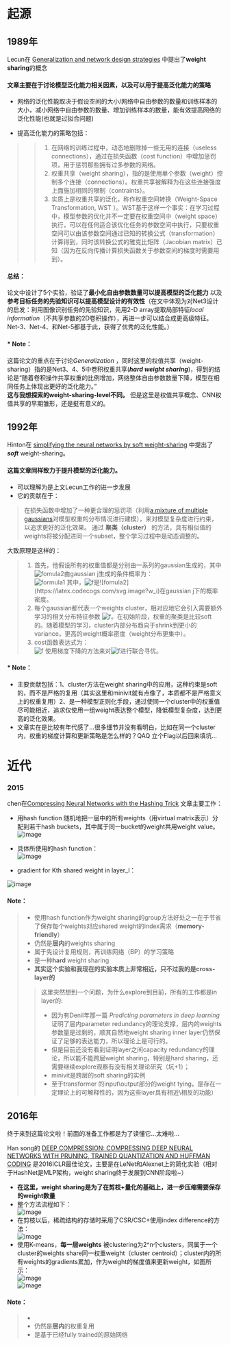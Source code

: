 # 起源  

## 1989年 
Lecun在 [Generalization and network design strategies](https://d1wqtxts1xzle7.cloudfront.net/30766382/lecun-with-cover-page-v2.pdf?Expires=1650274558&Signature=IQMgrx-qH6SlHiQoNoCBQNnim1Xjw8DcG4gdCNuGSdEqOXJobmsIwXdwWi8HZ0Gl9R0C7ulVcnH83NeoyeZqZ7aiRD1M1lhTKnr5sp3l0W3xxwFm5QsAGGsCG81WsCStAV77NpkPm7Bxf26IykdoWqWdPjM4DZhQdJNBhqjzAAbaAmYEMB4erHoq5qosrYfgqZ3YfclBqdWPxDDT9Mn8Xperfs62WwaTnskldc7UUhd44LNYLcT5AyD3HzDxds9rFhj0TP5JKuLhtupyuY3k1BzaECBaFco4DcHRKx44EIJUxjY9HVcN1CkmQNwoIirKCPQ12qHxhH3NqDGK6wUXyA__&Key-Pair-Id=APKAJLOHF5GGSLRBV4ZA) 中提出了**weight sharing**的概念  

#### 文章主要在于讨论模型泛化能力相关因素，以及可以用于提高泛化能力的策略
* 网络的泛化性能取决于假设空间的大小/网络中自由参数的数量和训练样本的大小，减小网络中自由参数的数量、增加训练样本的数量，能有效提高网络的泛化性能(也就是过拟合问题)  

* 提高泛化能力的策略包括：
>> 1. 在网络的训练过程中，动态地删除掉一些无用的连接（useless connections），通过在损失函数（cost function）中增加惩罚项，用于惩罚那些拥有过多参数的网络。
>> 2. 权重共享（weight sharing），指的是使用单个参数（weight）控制多个连接（connections）。权重共享被解释为在这些连接强度上面施加相同的限制（contraints）。
>> 3. 实质上是权重共享的泛化，称作权重空间转换（Weight-Space Transformation, WST ）。WST基于这样一个事实：在学习过程中，模型参数的优化并不一定要在权重空间中（weight space）执行，可以在任何适合该优化任务的参数空间中执行，只要权重空间可以由该参数空间通过已知的转换公式（transformation）计算得到，同时该转换公式的雅克比矩阵（Jacobian matrix）已知（因为在反向传播计算损失函数关于参数空间的梯度时需要用到）。

#### 总结：  
论文中设计了5个实验，验证了**最小化自由参数数量可以提高模型的泛化能力** 以及**参考目标任务的先验知识可以提高模型设计的有效性**（在文中体现为对Net3设计的启发：利用图像识别任务的先验知识，先用2-D array提取局部特征*local information*（不共享参数的2D卷积操作），再进一步可以结合成更高级特征。Net-3、Net-4、和Net-5都基于此，获得了优秀的泛化性能。）

#### * Note：
这篇论文的重点在于讨论*Generalization* ，同时这里的权值共享（weight-sharing）指的是Net3、4、5中卷积权重共享(***hard weight sharing***)，得到的结论是“随着卷积操作共享权重的比例增加，网络整体自由参数数量下降，模型在相同任务上体现出更好的泛化能力。”  
**这与我想探索的weight-sharing-level不同。** 但是这里是权值共享概念、CNN权值共享的早期雏形，还是挺有意义的。

## 1992年
Hinton在 [simplifying the neural networks by soft weight-sharing](http://www.cs.toronto.edu/~hinton/absps/sunspots.pdf) 中提出了***soft*** weight-sharing。  

#### 这篇文章同样致力于提升模型的泛化能力。  
* 可以理解为是上文Lecun工作的进一步发展
* 它的贡献在于：
> 在损失函数中增加了一种更合理的惩罚项（利用[a mixture of multiple gaussians](https://metacademy.org/graphs/concepts/soft_weight_sharing_neural_nets#focus=mixture_of_gaussians&mode=learn)对模型权重的分布情况进行建模），来对模型复杂度进行约束，以追求更好的泛化效果。
> 通过 **聚类（cluster）** 的方法，具有相似值的weights将被分配进同一个subset，整个学习过程中是动态调整的。  

大致原理是这样的：  
> 1. 首先，他假设所有的权重值都是分别由一系列的gaussian生成的，其中![fomula2](https://latex.codecogs.com/svg.image?w_i)由gaussian j生成的条件概率为：  
                                 ![formula1](https://latex.codecogs.com/svg.image?r_j(w_i)=\frac{\pi_jp_j(w_i)}{\sum_{k}{\pi_kp_k(w_i)}})  
其中，![f](https://latex.codecogs.com/svg.image?p_j(w_i))是![fomula2](https://latex.codecogs.com/svg.image?w_i)在gaussian j下的概率密度。  
> 2. 每个gaussian都代表一个weights cluster，相对应地它会引入需要额外学习的相关分布特征参数 ![f](https://latex.codecogs.com/svg.image?\mu_j,\pi_j,\sigma_j)。在初始阶段，权重的聚类是比较soft的。随着模型的学习，cluster内部分布趋向于shrink到更小的variance，更高的weight概率密度（weight分布更集中）。  
> 3. cost函数表达式为：  
                                 ![f](https://latex.codecogs.com/svg.image?C&space;=&space;\frac{K}{\sigma&space;_{y}^{2}}\sum_{c}\frac{1}{2}(y_{c}-d_{c})^{2}-\sum_{i}log[\sum_{j}\pi_jp_j(w_i)&space;])  
 使用梯度下降的方法来对![f](https://latex.codecogs.com/svg.image?\mu_j,\pi_j,\sigma_y,w_i,\sigma_j)进行联合寻优。  
 
 #### * Note：  
* 主要贡献包括：1、cluster方法在weight sharing中的应用，这种约束是soft的，而不是严格的复用（其实这里和minivit就有点像了，本质都不是严格意义上的权重复用）2、是一种模型正则化手段，通过使同一个cluster中的权重值尽可能相近，追求仅使用一组weight表达整个模型，降低模型复杂度，达到更高的泛化效果。  
* 文章实在是比较有年代感了...很多细节并没有看明白，比如在同一个cluster内，权重的梯度计算和更新策略是怎么样的？QAQ 立个Flag以后回来填坑...  

# 近代  
### 2015
chen在[Compressing Neural Networks with the Hashing Trick](http://proceedings.mlr.press/v37/chenc15.pdf)
文章主要工作：  
* 用hash function 随机地把一层中的所有weights（用virtual matrix表示）分配到若干hash buckets，其中属于同一bucket的weight共用weight value。  
![image](https://user-images.githubusercontent.com/74359530/163957470-c5895509-cdb8-4d4d-8a73-d41203f5fe8a.png)  
  
* 具体所使用的hash function：  
![image](https://user-images.githubusercontent.com/74359530/163957628-4ba94746-a462-49ee-b303-0b5b43f6e17f.png)  

* gradient for Kth shared weight in layer_l：  

![image](https://user-images.githubusercontent.com/74359530/163958112-8ac45277-2e46-4970-8b8a-ddf33ad15710.png)  

#### Note：
> * 使用hash function作为weight sharing的group方法好处之一在于节省了保存每个weights对应shared weight的index需求（**memory-friendly**）
> * 仍然是**层内**的weights sharing
> * 属于先设计复用规则，再训练网络（BP）的学习策略
> * 是一种**hard** weight sharing
> * **其实这个实验和我现在的实验本质上非常相近，只不过我的是cross-layer的**
>> 这里突然想到一个问题，为什么explore到目前，所有的工作都是in layer的:
>> * 因为有Denil年那一篇 *Predicting parameters in deep learning*证明了层内parameter redundancy的理论支撑，层内的weights参数量是过剩的，顺其自然地weight sharing inner layer仍然保证了足够的表达能力，所以理论上是可行的。
>> * 但是目前还没有看到证明layer之间capacity redundancy的理论，所以能不能跨层weight sharing，特别是hard sharing，还需要继续explore观察有没有相关理论研究（坑+1）；
>> * minivit是跨层的soft sharing的实例
>> * 至于transformer 的input\output部分的weight tying，是存在一定理论上的可解释性的，因为这些layer具有相近\相反的功能）

## 2016年
终于来到这篇论文啦！前面的准备工作都是为了读懂它...太难啦...  

Han song的 [DEEP COMPRESSION: COMPRESSING DEEP NEURAL NETWORKS WITH PRUNING, TRAINED QUANTIZATION AND HUFFMAN CODING](https://arxiv.org/pdf/1510.00149.pdf) 是2016ICLR最佳论文，主要是在LeNet和Alexnet上的简化实验（相对于HashNet是MLP架构，weight sharing终于发展到CNN阶段啦~）  
* **在这里，weight sharing是为了在剪枝+量化的基础上，进一步压缩需要保存的weight数量**
* 整个方法流程如下：  
![image](https://user-images.githubusercontent.com/74359530/163993841-919531f0-878c-4ae8-97da-51219d07c44d.png)  
* 在剪枝以后，稀疏结构的存储时采用了CSR/CSC+使用index difference的方法：  
![image](https://user-images.githubusercontent.com/74359530/163994184-a80c9888-f00d-45f4-8758-e5428aec1281.png)  
* 使用K-means，**每一层weights** 被clustering为2^n个clusters，同属于一个cluster的weights share同一权重weight（cluster centroid）；cluster内的所有weights的gradients累加，作为weight的梯度值来更新weight，如图所示：  
![image](https://user-images.githubusercontent.com/74359530/163995274-137b664f-3591-41c6-99f7-9485e54bda32.png)  
![image](https://user-images.githubusercontent.com/74359530/163998548-8fb3ad1e-ed17-419b-94b9-0d54b280d0bd.png)




#### Note：
> *  
> * 仍然是**层内**的权重复用
> * 是基于已经fully trained的原始网络


